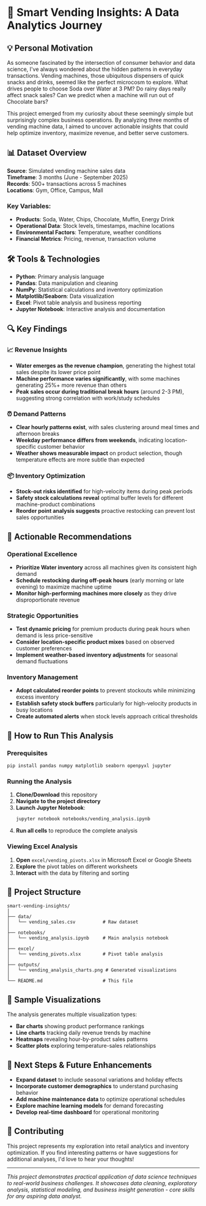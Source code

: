 # 🏪 Smart Vending Insights: A Data Analytics Journey

## 💡 Personal Motivation

As someone fascinated by the intersection of consumer behavior and data science, I've always wondered about the hidden patterns in everyday transactions. Vending machines, those ubiquitous dispensers of quick snacks and drinks, seemed like the perfect microcosm to explore. What drives people to choose Soda over Water at 3 PM? Do rainy days really affect snack sales? Can we predict when a machine will run out of Chocolate bars?

This project emerged from my curiosity about these seemingly simple but surprisingly complex business operations. By analyzing three months of vending machine data, I aimed to uncover actionable insights that could help optimize inventory, maximize revenue, and better serve customers.

## 📊 Dataset Overview

**Source**: Simulated vending machine sales data  
**Timeframe**: 3 months (June - September 2025)  
**Records**: 500+ transactions across 5 machines  
**Locations**: Gym, Office, Campus, Mall  

### Key Variables:
- **Products**: Soda, Water, Chips, Chocolate, Muffin, Energy Drink
- **Operational Data**: Stock levels, timestamps, machine locations
- **Environmental Factors**: Temperature, weather conditions
- **Financial Metrics**: Pricing, revenue, transaction volume

## 🛠️ Tools & Technologies

- **Python**: Primary analysis language
- **Pandas**: Data manipulation and cleaning
- **NumPy**: Statistical calculations and inventory optimization
- **Matplotlib/Seaborn**: Data visualization
- **Excel**: Pivot table analysis and business reporting
- **Jupyter Notebook**: Interactive analysis and documentation

## 🔍 Key Findings

### 📈 Revenue Insights
- **Water emerges as the revenue champion**, generating the highest total sales despite its lower price point
- **Machine performance varies significantly**, with some machines generating 25%+ more revenue than others
- **Peak sales occur during traditional break hours** (around 2-3 PM), suggesting strong correlation with work/study schedules

### ⏰ Demand Patterns
- **Clear hourly patterns exist**, with sales clustering around meal times and afternoon breaks
- **Weekday performance differs from weekends**, indicating location-specific customer behavior
- **Weather shows measurable impact** on product selection, though temperature effects are more subtle than expected

### 📦 Inventory Optimization
- **Stock-out risks identified** for high-velocity items during peak periods
- **Safety stock calculations reveal** optimal buffer levels for different machine-product combinations
- **Reorder point analysis suggests** proactive restocking can prevent lost sales opportunities

## 🎯 Actionable Recommendations

### Operational Excellence
- **Prioritize Water inventory** across all machines given its consistent high demand
- **Schedule restocking during off-peak hours** (early morning or late evening) to maximize machine uptime
- **Monitor high-performing machines more closely** as they drive disproportionate revenue

### Strategic Opportunities
- **Test dynamic pricing** for premium products during peak hours when demand is less price-sensitive
- **Consider location-specific product mixes** based on observed customer preferences
- **Implement weather-based inventory adjustments** for seasonal demand fluctuations

### Inventory Management
- **Adopt calculated reorder points** to prevent stockouts while minimizing excess inventory
- **Establish safety stock buffers** particularly for high-velocity products in busy locations
- **Create automated alerts** when stock levels approach critical thresholds

## 🚀 How to Run This Analysis

### Prerequisites
```bash
pip install pandas numpy matplotlib seaborn openpyxl jupyter
```

### Running the Analysis
1. **Clone/Download** this repository
2. **Navigate to the project directory**
3. **Launch Jupyter Notebook**:
   ```bash
   jupyter notebook notebooks/vending_analysis.ipynb
   ```
4. **Run all cells** to reproduce the complete analysis

### Viewing Excel Analysis
1. **Open** `excel/vending_pivots.xlsx` in Microsoft Excel or Google Sheets
2. **Explore** the pivot tables on different worksheets
3. **Interact** with the data by filtering and sorting

## 📁 Project Structure

```
smart-vending-insights/
│
├── data/
│   └── vending_sales.csv          # Raw dataset
│
├── notebooks/
│   └── vending_analysis.ipynb     # Main analysis notebook
│
├── excel/
│   └── vending_pivots.xlsx        # Pivot table analysis
│
├── outputs/
│   └── vending_analysis_charts.png # Generated visualizations
│
└── README.md                      # This file
```

## 🎨 Sample Visualizations

The analysis generates multiple visualization types:
- **Bar charts** showing product performance rankings
- **Line charts** tracking daily revenue trends by machine
- **Heatmaps** revealing hour-by-product sales patterns
- **Scatter plots** exploring temperature-sales relationships

## 📝 Next Steps & Future Enhancements

- **Expand dataset** to include seasonal variations and holiday effects
- **Incorporate customer demographics** to understand purchasing behavior
- **Add machine maintenance data** to optimize operational schedules  
- **Explore machine learning models** for demand forecasting
- **Develop real-time dashboard** for operational monitoring

## 🤝 Contributing

This project represents my exploration into retail analytics and inventory optimization. If you find interesting patterns or have suggestions for additional analyses, I'd love to hear your thoughts!

---

*This project demonstrates practical application of data science techniques to real-world business challenges. It showcases data cleaning, exploratory analysis, statistical modeling, and business insight generation - core skills for any aspiring data analyst.*
